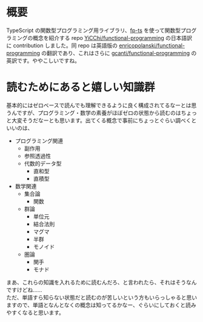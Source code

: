 # 概要
TypeScript の関数型プログラミング用ライブラリ、[fp-ts](https://gcanti.github.io/fp-ts/) を使って関数型プログラミングの概念を紹介する repo [YiCChi/functional-programming](https://github.com/YiCChi/functional-programming) の日本語訳に contribution しました。同 repo は英語版の [enricopolanski/functional-programming](https://github.com/enricopolanski/functional-programming) の翻訳であり、これはさらに [gcanti/functional-programming](https://github.com/gcanti/functional-programming) の英訳です。ややこしいですね。

# 読むためにあると嬉しい知識群
基本的にはゼロベースで読んでも理解できるように良く構成されてるなーとは思うんですが、プログラミング・数学の素養がほぼゼロの状態から読むのはちょっと大変そうだなーとも思います。出てくる概念で事前にちょっとぐらい調べくといいのは、
- プログラミング関連
  - 副作用
  - 参照透過性
  - 代数的データ型
    - 直和型
    - 直積型
- 数学関連
  - 集合論
    - 関数
  - 群論
    - 単位元
    - 結合法則
    - マグマ
    - 半群
    - モノイド
  - 圏論
    - 関手
    - モナド
   
まあ、これらの知識を入れるために読むんだろ、と言われたら、それはそうなんですけどね……  
ただ、単語すら知らない状態だと読むのが苦しいという方もいらっしゃると思いますので、単語となんとなくの概念は知ってるかなー、ぐらいにしておくと読みやすくなると思います。
